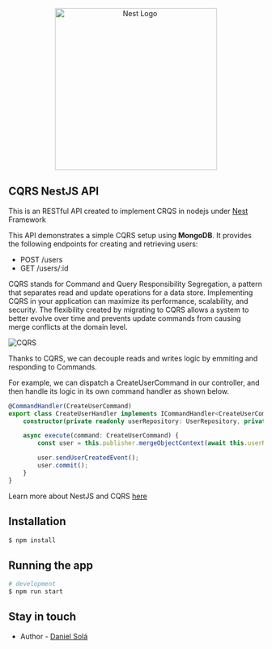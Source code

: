 <p align="center">
  <a href="http://nestjs.com/" target="blank"><img src="https://nestjs.com/img/logo_text.svg" width="320" alt="Nest Logo" /></a>
</p>

## CQRS NestJS API
This is an RESTful API created to implement CRQS in nodejs under [Nest](https://github.com/nestjs/nest) Framework 

This API demonstrates a simple CQRS setup using **MongoDB**. It provides the following endpoints for creating and retrieving users:

* POST /users
* GET /users/:id

CQRS stands for Command and Query Responsibility Segregation, a pattern that separates read and update operations for a data store. Implementing CQRS in your application can maximize its performance, scalability, and security. The flexibility created by migrating to CQRS allows a system to better evolve over time and prevents update commands from causing merge conflicts at the domain level.



![CQRS](https://martinfowler.com/bliki/images/cqrs/cqrs.png)

Thanks to CQRS, we can decouple reads and writes logic by emmiting and responding to Commands.

For example, we can dispatch a CreateUserCommand in our controller, and then handle its logic in its own command handler as shown below.

```typescript
@CommandHandler(CreateUserCommand)
export class CreateUserHandler implements ICommandHandler<CreateUserCommand> {
	constructor(private readonly userRepository: UserRepository, private readonly publisher: EventPublisher) {}

	async execute(command: CreateUserCommand) {
		const user = this.publisher.mergeObjectContext(await this.userRepository.create(command.userDto));

		user.sendUserCreatedEvent();
		user.commit();
	}
}
```
Learn more about NestJS and CQRS [here](https://docs.nestjs.com/recipes/cqrs)

## Installation

```bash
$ npm install
```

## Running the app

```bash
# development
$ npm run start
```


## Stay in touch

- Author - [Daniel Solá](https://www.linkedin.com/in/daniel-sola-fraire/)

